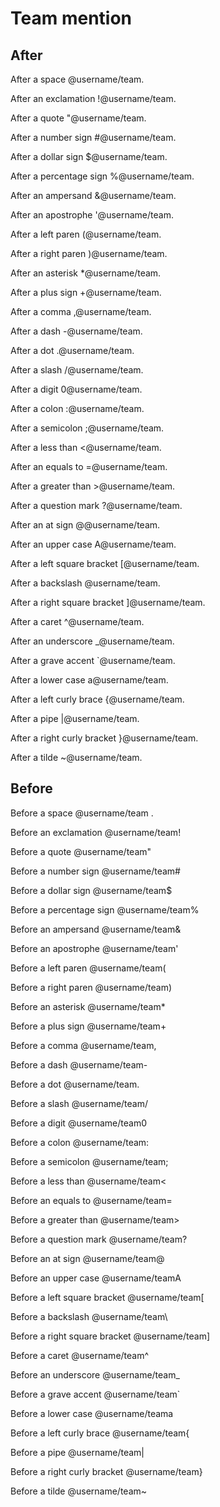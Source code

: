 # Team mention

## After

After a space @username/team.

After an exclamation !@username/team.

After a quote "@username/team.

After a number sign #@username/team.

After a dollar sign $@username/team.

After a percentage sign %@username/team.

After an ampersand &@username/team.

After an apostrophe '@username/team.

After a left paren (@username/team.

After a right paren )@username/team.

After an asterisk *@username/team.

After a plus sign +@username/team.

After a comma ,@username/team.

After a dash -@username/team.

After a dot .@username/team.

After a slash /@username/team.

After a digit 0@username/team.

After a colon :@username/team.

After a semicolon ;@username/team.

After a less than <@username/team.

After an equals to =@username/team.

After a greater than >@username/team.

After a question mark ?@username/team.

After an at sign @@username/team.

After an upper case A@username/team.

After a left square bracket [@username/team.

After a backslash \@username/team.

After a right square bracket ]@username/team.

After a caret ^@username/team.

After an underscore _@username/team.

After a grave accent `@username/team.

After a lower case a@username/team.

After a left curly brace {@username/team.

After a pipe |@username/team.

After a right curly bracket }@username/team.

After a tilde ~@username/team.

## Before

Before a space @username/team .

Before an exclamation @username/team!

Before a quote @username/team"

Before a number sign @username/team#

Before a dollar sign @username/team$

Before a percentage sign @username/team%

Before an ampersand @username/team&

Before an apostrophe @username/team'

Before a left paren @username/team(

Before a right paren @username/team)

Before an asterisk @username/team*

Before a plus sign @username/team+

Before a comma @username/team,

Before a dash @username/team-

Before a dot @username/team.

Before a slash @username/team/

Before a digit @username/team0

Before a colon @username/team:

Before a semicolon @username/team;

Before a less than @username/team<

Before an equals to @username/team=

Before a greater than @username/team>

Before a question mark @username/team?

Before an at sign @username/team@

Before an upper case @username/teamA

Before a left square bracket @username/team[

Before a backslash @username/team\

Before a right square bracket @username/team]

Before a caret @username/team^

Before an underscore @username/team_

Before a grave accent @username/team`

Before a lower case @username/teama

Before a left curly brace @username/team{

Before a pipe @username/team|

Before a right curly bracket @username/team}

Before a tilde @username/team~
